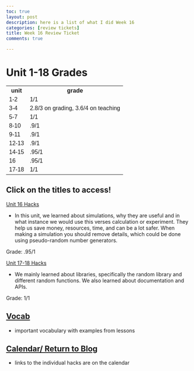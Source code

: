 ```yaml
---
toc: true
layout: post
description: here is a list of what I did Week 16
categories: [review tickets]
title: Week 16 Review Ticket
comments: true

---
```


<html>
<head>
<style>
table {
  font-family: arial, sans-serif;
  border-collapse: collapse;
  width: 100%;
}

td, th {
  border: 1px solid #dddddd;
  text-align: left;
  padding: 8px;
}

tr:nth-child(even) {
  background-color: #dddddd;
}
</style>
</head>
<body>

<h1>Unit 1-18 Grades</h1>

<table>
  <tr>
    <th>unit</th>
    <th>grade</th>
  </tr>
  <tr>
    <td>1-2</td>
    <td>1/1</td>
  </tr>
  <tr>
    <td>3-4</td>
    <td>2.8/3 on grading, 3.6/4 on teaching</td>
  </tr>
  <tr>
    <td>5-7</td>
    <td>1/1</td>
  </tr>
  <tr>
    <td>8-10</td>
    <td>.9/1</td>
  </tr>
  <tr>
    <td>9-11</td>
    <td>.9/1</td>
  </tr>
  <tr>
    <td>12-13</td>
    <td>.9/1</td>
  </tr>
  <tr>
    <td>14-15</td>
    <td>.95/1</td>
  </tr>
  <tr>
    <td>16</td>
    <td>.95/1</td>
  </tr>
   <tr>
    <td>17-18</td>
    <td>1/1</td>
  </tr>
</table>

</body>
</html>

## Click on the titles to access!

<a href="https://kayleehou.github.io/myproject/student%20teaching/2022/12/13/unit16hacks.html" rel="nofollow">Unit 16 Hacks</a>

- In this unit, we learned about simulations, why they are useful and in what instance we would use this verses calculation or experiment. They help us save money, resources, time, and can be a lot safer. When making a simulation you should remove details, which could be done using pseudo-random number generators.

Grade: .95/1

<a href="https://kayleehou.github.io/myproject/student%20teaching/2022/12/14/unit17-18hacks.html" rel="nofollow">Unit 17-18 Hacks</a>

- We mainly learned about libraries, specifically the random library and different random functions. We also learned about documentation and APIs. 
 
Grade: 1/1

## <a href="https://kayleehou.github.io/myproject/student%20teaching/2022/12/06/fundamentalvocab.html" rel="nofollow">Vocab</a>

- important vocabulary with examples from lessons 

## <a href="https://kayleehou.github.io/myproject/_pages/tri2table.html" rel="nofollow">Calendar/ Return to Blog</a>
- links to the individual hacks are on the calendar 